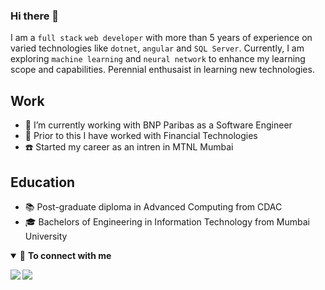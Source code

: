 ### Hi there 👋
I am a `full stack` `web developer` with more than 5 years of experience on varied technologies like `dotnet`, `angular` and `SQL Server`. Currently, I am exploring `machine learning` and `neural network` to enhance my learning scope and capabilities. Perennial enthusaist in learning new technologies.

## Work
- 🎯 I’m currently working with BNP Paribas as a Software Engineer
- 🍬 Prior to this I have worked with Financial Technologies
- ☎️ Started my career as an intren in MTNL Mumbai

## Education
- 📚 Post-graduate diploma in Advanced Computing from CDAC
- 🎓 Bachelors of Engineering in Information Technology from Mumbai University

<details open>
<summary>🤝 <b>To connect with me<b></summary>

<p align = "center">

[<img src ="https://img.shields.io/badge/portfolio-web-%23.svg?&style=for-the-badge&logo=&logoColor=white%22">](https://theswanand.github.io/)
[<img src="https://img.shields.io/badge/linkedin-%230077B5.svg?&style=for-the-badge&logo=linkedin&logoColor=white" />](https://www.linkedin.com/in/theswanand/)

</p>

</details>
